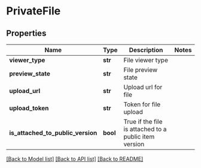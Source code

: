 # PrivateFile

## Properties
Name | Type | Description | Notes
------------ | ------------- | ------------- | -------------
**viewer_type** | **str** | File viewer type | 
**preview_state** | **str** | File preview state | 
**upload_url** | **str** | Upload url for file | 
**upload_token** | **str** | Token for file upload | 
**is_attached_to_public_version** | **bool** | True if the file is attached to a public item version | 

[[Back to Model list]](../README.md#documentation-for-models) [[Back to API list]](../README.md#documentation-for-api-endpoints) [[Back to README]](../README.md)


